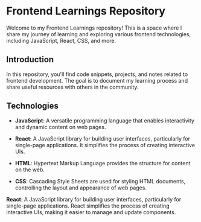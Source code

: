 # Frontend Learnings Repository

Welcome to my Frontend Learnings repository! This is a space where I share my journey of learning and exploring various frontend technologies, including JavaScript, React, CSS, and more.


## Introduction

In this repository, you'll find code snippets, projects, and notes related to frontend development. The goal is to document my learning process and share useful resources with others in the community.

## Technologies

- **JavaScript**: A versatile programming language that enables interactivity and dynamic content on web pages.

- **React**: A JavaScript library for building user interfaces, particularly for single-page applications. It simplifies the process of creating interactive UIs.

- **HTML**: Hypertext Markup Language provides the structure for content on the web.

- **CSS**: Cascading Style Sheets are used for styling HTML documents, controlling the layout and appearance of web pages.


**React**: A JavaScript library for building user interfaces, particularly for single-page applications. React simplifies the process of creating interactive UIs, making it easier to manage and update components.
